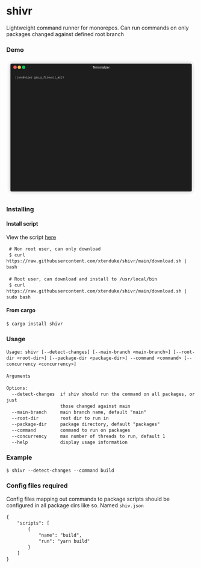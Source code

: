 # shivr
Lightweight command runner for monorepos. Can run commands on only packages changed against defined root branch


### Demo
![](https://github.com/xtenduke/shiv/blob/main/demo.gif)


### Installing
#### Install script

View the script [here](https://raw.githubusercontent.com/xtenduke/shivr/main/download.sh)

```
 # Non root user, can only download
 $ curl https://raw.githubusercontent.com/xtenduke/shivr/main/download.sh | bash
 
 # Root user, can download and install to /usr/local/bin
 $ curl https://raw.githubusercontent.com/xtenduke/shivr/main/download.sh | sudo bash
```

#### From cargo
```
$ cargo install shivr
```

### Usage
```
Usage: shivr [--detect-changes] [--main-branch <main-branch>] [--root-dir <root-dir>] [--package-dir <package-dir>] --command <command> [--concurrency <concurrency>]

Arguments

Options:
  --detect-changes  if shiv should run the command on all packages, or just
                    those changed against main
  --main-branch     main branch name, default "main"
  --root-dir        root dir to run in
  --package-dir     package directory, default "packages"
  --command         command to run on packages
  --concurrency     max number of threads to run, default 1
  --help            display usage information
```

### Example
```
$ shivr --detect-changes --command build
```

### Config files required
Config files mapping out commands to package scripts should be configured in all package dirs like so.
Named `shiv.json`
```
{
    "scripts": [
        {
            "name": "build",
            "run": "yarn build"
        }
    ]
}
```

